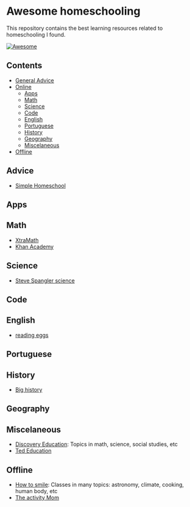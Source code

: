 # Awesome homeschooling

This repository contains the best learning resources related to homeschooling I found.

[![Awesome](https://cdn.rawgit.com/sindresorhus/awesome/d7305f38d29fed78fa85652e3a63e154dd8e8829/media/badge.svg)](https://github.com/sindresorhus/awesome)


## Contents

  - [General Advice](#advice)
  - [Online](#online)
    - [Apps](#apps)
    - [Math](#math)
    - [Science](#science)
    - [Code](#code)
    - [English](#english)
    - [Portuguese](#portuguese)
    - [History](#history)
    - [Geography](#geography)
    - [Miscelaneous](#miscelaneous)
  - [Offline](#offline)


## Advice

 - [Simple Homeschool](https://simplehomeschool.net)
 
## Apps

## Math

 - [XtraMath](https://xtramath.org)
 - [Khan Academy](https://www.khanacademy.org)

## Science
 - [Steve Spangler science](https://www.stevespanglerscience.com)

## Code

## English
  - [reading eggs](https://readingeggs.com)

## Portuguese

## History

 - [Big history](https://www.oerproject.com)

## Geography

## Miscelaneous
 - [Discovery Education](https://www.discoveryeducation.com): Topics in math, science, social studies, etc
 - [Ted Education](https://ed.ted.com)

## Offline
 - [How to smile](www.howtosmile.org): Classes in many topics: astronomy, climate, cooking, human body, etc
 - [The activity Mom](https://activity-mom.com)
